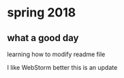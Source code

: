 # spring 2018
## what a good day
learning how to modify readme file

I like WebStorm better
this is an update
